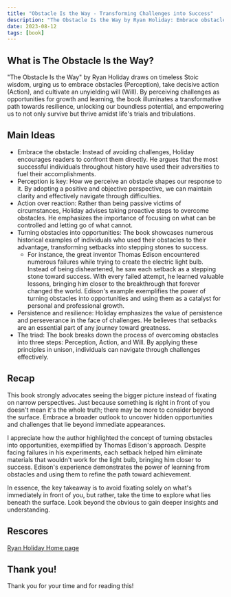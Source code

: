 ```yaml
---
title: "Obstacle Is the Way - Transforming Challenges into Success"
description: "The Obstacle Is the Way by Ryan Holiday: Embrace obstacles, take action, and cultivate an unyielding will to thrive amidst challenges. 📚💪🚀"
date: 2023-08-12
tags: [book]
---
```


## What is The Obstacle Is the Way?

"The Obstacle Is the Way" by Ryan Holiday draws on timeless Stoic wisdom, urging us to embrace obstacles (Perception), take decisive action (Action), and cultivate an unyielding will (Will). By perceiving challenges as opportunities for growth and learning, the book illuminates a transformative path towards resilience, unlocking our boundless potential, and empowering us to not only survive but thrive amidst life's trials and tribulations.

## Main Ideas

- Embrace the obstacle: Instead of avoiding challenges, Holiday encourages readers to confront them directly. He argues that the most successful individuals throughout history have used their adversities to fuel their accomplishments.
- Perception is key: How we perceive an obstacle shapes our response to it. By adopting a positive and objective perspective, we can maintain clarity and effectively navigate through difficulties.
- Action over reaction: Rather than being passive victims of circumstances, Holiday advises taking proactive steps to overcome obstacles. He emphasizes the importance of focusing on what can be controlled and letting go of what cannot.
- Turning obstacles into opportunities: The book showcases numerous historical examples of individuals who used their obstacles to their advantage, transforming setbacks into stepping stones to success.
  - For instance, the great inventor Thomas Edison encountered numerous failures while trying to create the electric light bulb. Instead of being disheartened, he saw each setback as a stepping stone toward success. With every failed attempt, he learned valuable lessons, bringing him closer to the breakthrough that forever changed the world. Edison's example exemplifies the power of turning obstacles into opportunities and using them as a catalyst for personal and professional growth.
- Persistence and resilience: Holiday emphasizes the value of persistence and perseverance in the face of challenges. He believes that setbacks are an essential part of any journey toward greatness.
- The triad: The book breaks down the process of overcoming obstacles into three steps: Perception, Action, and Will. By applying these principles in unison, individuals can navigate through challenges effectively.

## Recap

This book strongly advocates seeing the bigger picture instead of fixating on narrow perspectives. Just because something is right in front of you doesn't mean it's the whole truth; there may be more to consider beyond the surface. Embrace a broader outlook to uncover hidden opportunities and challenges that lie beyond immediate appearances.

I appreciate how the author highlighted the concept of turning obstacles into opportunities, exemplified by Thomas Edison's approach. Despite facing failures in his experiments, each setback helped him eliminate materials that wouldn't work for the light bulb, bringing him closer to success. Edison's experience demonstrates the power of learning from obstacles and using them to refine the path toward achievement.

In essence, the key takeaway is to avoid fixating solely on what's immediately in front of you, but rather, take the time to explore what lies beneath the surface. Look beyond the obvious to gain deeper insights and understanding.

## Rescores

[Ryan Holiday Home page](https://ryanholiday.net/)

## Thank you!

Thank you for your time and for reading this!

